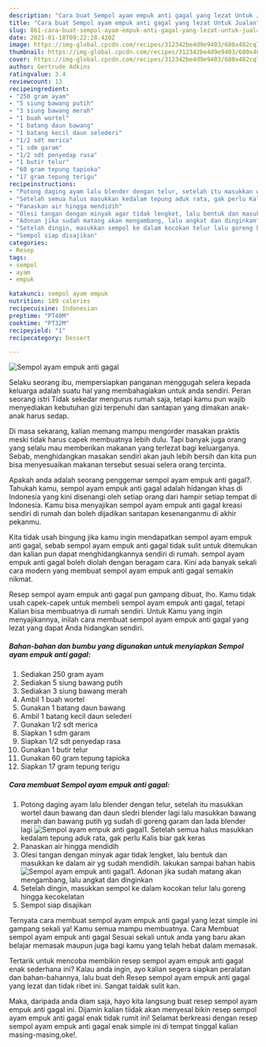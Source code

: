 ```yaml
---
description: "Cara buat Sempol ayam empuk anti gagal yang lezat Untuk Jualan"
title: "Cara buat Sempol ayam empuk anti gagal yang lezat Untuk Jualan"
slug: 861-cara-buat-sempol-ayam-empuk-anti-gagal-yang-lezat-untuk-jualan
date: 2021-01-18T09:22:28.420Z
image: https://img-global.cpcdn.com/recipes/312342be4d9e9403/680x482cq70/sempol-ayam-empuk-anti-gagal-foto-resep-utama.jpg
thumbnail: https://img-global.cpcdn.com/recipes/312342be4d9e9403/680x482cq70/sempol-ayam-empuk-anti-gagal-foto-resep-utama.jpg
cover: https://img-global.cpcdn.com/recipes/312342be4d9e9403/680x482cq70/sempol-ayam-empuk-anti-gagal-foto-resep-utama.jpg
author: Gertrude Adkins
ratingvalue: 3.4
reviewcount: 13
recipeingredient:
- "250 gram ayam"
- "5 siung bawang putih"
- "3 siung bawang merah"
- "1 buah wortel"
- "1 batang daun bawang"
- "1 batang kecil daun selederi"
- "1/2 sdt merica"
- "1 sdm garam"
- "1/2 sdt penyedap rasa"
- "1 butir telur"
- "60 gram tepung tapioka"
- "17 gram tepung terigu"
recipeinstructions:
- "Potong daging ayam lalu blender dengan telur, setelah itu masukkan wortel daun bawang dan daun sledri blender lagi lalu masukkan bawang merah dan bawang putih yg sudah di goreng garam dan lada blender lagi"
- "Setelah semua halus masukkan kedalam tepung aduk rata, gak perlu Kalis biar gak keras"
- "Panaskan air hingga mendidih"
- "Olesi tangan dengan minyak agar tidak lengket, lalu bentuk dan masukkan ke dalam air yg sudah mendidih. lakukan sampai bahan habis"
- "Adonan jika sudah matang akan mengambang, lalu angkat dan dinginkan"
- "Setelah dingin, masukkan sempol ke dalam kocokan telur lalu goreng hingga kecokelatan"
- "Sempol siap disajikan"
categories:
- Resep
tags:
- sempol
- ayam
- empuk

katakunci: sempol ayam empuk 
nutrition: 189 calories
recipecuisine: Indonesian
preptime: "PT40M"
cooktime: "PT32M"
recipeyield: "1"
recipecategory: Dessert

---
```



![Sempol ayam empuk anti gagal](https://img-global.cpcdn.com/recipes/312342be4d9e9403/680x482cq70/sempol-ayam-empuk-anti-gagal-foto-resep-utama.jpg)

Selaku seorang ibu, mempersiapkan panganan menggugah selera kepada keluarga adalah suatu hal yang membahagiakan untuk anda sendiri. Peran seorang istri Tidak sekedar mengurus rumah saja, tetapi kamu pun wajib menyediakan kebutuhan gizi terpenuhi dan santapan yang dimakan anak-anak harus sedap.

Di masa  sekarang, kalian memang mampu mengorder masakan praktis meski tidak harus capek membuatnya lebih dulu. Tapi banyak juga orang yang selalu mau memberikan makanan yang terlezat bagi keluarganya. Sebab, menghidangkan masakan sendiri akan jauh lebih bersih dan kita pun bisa menyesuaikan makanan tersebut sesuai selera orang tercinta. 



Apakah anda adalah seorang penggemar sempol ayam empuk anti gagal?. Tahukah kamu, sempol ayam empuk anti gagal adalah hidangan khas di Indonesia yang kini disenangi oleh setiap orang dari hampir setiap tempat di Indonesia. Kamu bisa menyajikan sempol ayam empuk anti gagal kreasi sendiri di rumah dan boleh dijadikan santapan kesenanganmu di akhir pekanmu.

Kita tidak usah bingung jika kamu ingin mendapatkan sempol ayam empuk anti gagal, sebab sempol ayam empuk anti gagal tidak sulit untuk ditemukan dan kalian pun dapat menghidangkannya sendiri di rumah. sempol ayam empuk anti gagal boleh diolah dengan beragam cara. Kini ada banyak sekali cara modern yang membuat sempol ayam empuk anti gagal semakin nikmat.

Resep sempol ayam empuk anti gagal pun gampang dibuat, lho. Kamu tidak usah capek-capek untuk membeli sempol ayam empuk anti gagal, tetapi Kalian bisa membuatnya di rumah sendiri. Untuk Kamu yang ingin menyajikannya, inilah cara membuat sempol ayam empuk anti gagal yang lezat yang dapat Anda hidangkan sendiri.

<!--inarticleads1-->

##### Bahan-bahan dan bumbu yang digunakan untuk menyiapkan Sempol ayam empuk anti gagal:

1. Sediakan 250 gram ayam
1. Sediakan 5 siung bawang putih
1. Sediakan 3 siung bawang merah
1. Ambil 1 buah wortel
1. Gunakan 1 batang daun bawang
1. Ambil 1 batang kecil daun selederi
1. Gunakan 1/2 sdt merica
1. Siapkan 1 sdm garam
1. Siapkan 1/2 sdt penyedap rasa
1. Gunakan 1 butir telur
1. Gunakan 60 gram tepung tapioka
1. Siapkan 17 gram tepung terigu




<!--inarticleads2-->

##### Cara membuat Sempol ayam empuk anti gagal:

1. Potong daging ayam lalu blender dengan telur, setelah itu masukkan wortel daun bawang dan daun sledri blender lagi lalu masukkan bawang merah dan bawang putih yg sudah di goreng garam dan lada blender lagi
<img src="https://img-global.cpcdn.com/steps/a7d39eae9f5bd894/160x128cq70/sempol-ayam-empuk-anti-gagal-langkah-memasak-1-foto.jpg" alt="Sempol ayam empuk anti gagal">1. Setelah semua halus masukkan kedalam tepung aduk rata, gak perlu Kalis biar gak keras
1. Panaskan air hingga mendidih
1. Olesi tangan dengan minyak agar tidak lengket, lalu bentuk dan masukkan ke dalam air yg sudah mendidih. lakukan sampai bahan habis
<img src="//assets-global.cpcdn.com/assets/icons/button_play-2c75c40dde080a61004c1f40b05d8f140eaff45d7e9e6481dc71c63d2e7c4909.png" alt="Sempol ayam empuk anti gagal">1. Adonan jika sudah matang akan mengambang, lalu angkat dan dinginkan
1. Setelah dingin, masukkan sempol ke dalam kocokan telur lalu goreng hingga kecokelatan
1. Sempol siap disajikan




Ternyata cara membuat sempol ayam empuk anti gagal yang lezat simple ini gampang sekali ya! Kamu semua mampu membuatnya. Cara Membuat sempol ayam empuk anti gagal Sesuai sekali untuk anda yang baru akan belajar memasak maupun juga bagi kamu yang telah hebat dalam memasak.

Tertarik untuk mencoba membikin resep sempol ayam empuk anti gagal enak sederhana ini? Kalau anda ingin, ayo kalian segera siapkan peralatan dan bahan-bahannya, lalu buat deh Resep sempol ayam empuk anti gagal yang lezat dan tidak ribet ini. Sangat taidak sulit kan. 

Maka, daripada anda diam saja, hayo kita langsung buat resep sempol ayam empuk anti gagal ini. Dijamin kalian tiidak akan menyesal bikin resep sempol ayam empuk anti gagal enak tidak rumit ini! Selamat berkreasi dengan resep sempol ayam empuk anti gagal enak simple ini di tempat tinggal kalian masing-masing,oke!.

